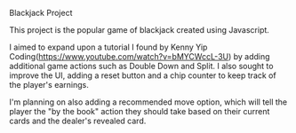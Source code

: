 Blackjack Project

This project is the popular game of blackjack created using Javascript.

I aimed to expand upon a tutorial I found by Kenny Yip Coding(https://www.youtube.com/watch?v=bMYCWccL-3U) by adding additional game actions such as Double Down and Split. I also sought to improve the UI, adding a reset button and
a chip counter to keep track of the player's earnings.

I'm planning on also adding a recommended move option, which will tell the player the "by the book" action they should take based on their current cards and the dealer's revealed card.
